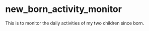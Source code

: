 # new_born_activity_monitor
This is to monitor the daily activities of my two children since born. 
